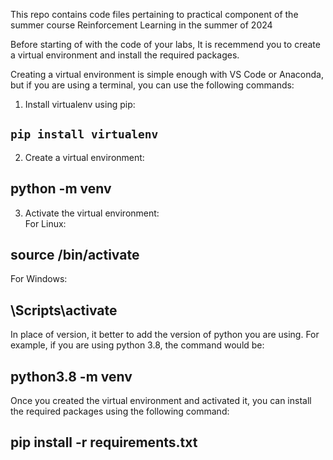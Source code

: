 This repo contains code files pertaining to practical component of the summer course Reinforcement Learning in the summer of 2024

Before starting of with the code of your labs, It is recemmend you to create a virtual environment and install the required packages.

Creating a virtual environment is simple enough with VS Code or Anaconda, but if you are using a terminal, you can use the following commands:
1. Install virtualenv using pip:<br>
##      ```pip install virtualenv```
2. Create a virtual environment:<br>
##      python<version> -m venv <virtual-environment-name>

3. Activate the virtual environment:<br>
   For Linux:<br>
##      source <virtual-environment-name>/bin/activate
   For Windows:<br>
##      <virtual-environment-name>\Scripts\activate

In place of version, it better to add the version of python you are using. For example, if you are using python 3.8, the command would be:
##      python3.8 -m venv <virtual-environment-name>

Once you created the virtual environment and activated it, you can install the required packages using the following command:<br>
##      pip install -r requirements.txt